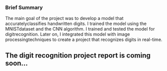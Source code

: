 ### Brief Summary
 The main goal of the project was to develop a model that accuratelyclassifies handwritten digits. I trained the model using the MNISTdataset and the CNN algorithm. I trained and tested the model for digitrecognition. Later on, I integrated this model with image processingtechniques to create a project that recognizes digits in real-time.

## The digit recognition project report is coming soon...
